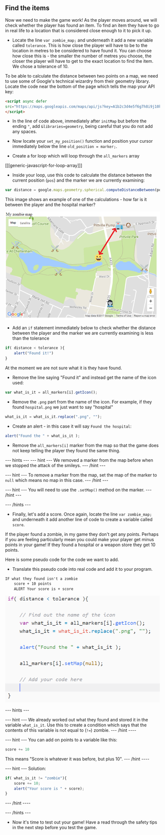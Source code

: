 ## Find the items

Now we need to make the game work! As the player moves around, we will check whether the player has found an item. To find an item they have to go in real life to a location that is considered close enough to it to pick it up.

+ Locate the line `var zombie_map;` and underneath it add a new variable called `tolerance`. This is how close the player will have to be to the location in metres to be considered to have found it. You can choose how close this is - the smaller the number of metres you choose, the closer the player will have to get to the exact location to find the item. We chose a tolerance of 10.

To be able to calculate the distance between two points on a map, we need to use some of Google's technical wizardry from their geometry library. Locate the code near the bottom of the page which tells the map your API key:

```html
<script async defer
src="https://maps.googleapis.com/maps/api/js?key=A1b2c3d4e5f6g7h8i9j10k11&callback=initMap">
</script>
```

+ In the line of code above, immediately after `initMap` but before the ending `"`, add `&libraries=geometry`, being careful that you do not add any spaces.

+ Now locate your `set_my_position()` function and position your cursor immediately below the line `old_position = marker;`.

+ Create a for loop which will loop through the `all_markers` array

[[[generic-javascript-for-loop-array]]]

+ Inside your loop, use this code to calculate the distance between the current position (`pos`) and the marker we are currently examining:

```javascript
var distance = google.maps.geometry.spherical.computeDistanceBetween(pos, all_markers[i].getPosition());
```
This image shows an example of one of the calculations - how far is it between the player and the hospital marker?

![What we are calculating](images/what-we-are-calculating.png)

+ Add an `if` statement immediately below to check whether the distance between the player and the marker we are currently examining is less than the tolerance

```javascript
if( distance < tolerance ){
    alert("Found it!")
}
```

At the moment we are not sure what it is they have found.

+ Remove the line saying "Found it" and instead get the name of the icon used:

```javascript
var what_is_it = all_markers[i].getIcon();
```

+  Remove the `.png` part from the name of the icon. For example, if they found `hospital.png` we just want to say "hospital"

```javascript
what_is_it = what_is_it.replace(".png", "");

```
+ Create an alert - in this case it will say `Found the hospital`:

```javascript
alert("Found the " + what_is_it );
```

+ Remove the `all_markers[i]` marker from the map so that the game does not keep telling the player they found the same thing.

--- hints ---
--- hint ---
We removed a marker from the map before when we stopped the attack of the smileys.
--- /hint ---

--- hint ---
To remove a marker from the map, set the map of the marker to `null` which means no map in this case.
--- /hint ---

--- hint ---
You will need to use the `.setMap()` method on the marker.
--- /hint ---

--- /hints ---

+ Finally, let's add a score. Once again, locate the line `var zombie_map;` and underneath it add another line of code to create a variable called `score`.

If the player found a zombie, in my game they don't get any points. Perhaps if you are feeling particularly mean you could make your player get minus points in your game! If they found a hospital or a weapon store they get 10 points.

Here is some pseudo code for the code we want to add.

+ Translate this pseudo code into real code and add it to your program.

```html
IF what they found isn't a zombie
    score + 10 points
    ALERT Your score is + score
```

![Add a score](images/add-score.png)


--- hints ---

--- hint ---
We already worked out what they found and stored it in the variable `what_is_it`. Use this to create a condition which says that the contents of this variable is not equal to (`!=`) zombie.
--- /hint ----

--- hint ---
You can add on points to a variable like this:

```javascript
score += 10
```
This means "Score is whatever it was before, but plus 10".
--- /hint ----

--- hint ---
Solution:
```javascript
if( what_is_it != "zombie"){
    score += 10;
    alert("Your score is " + score);
}
```
--- /hint ----

--- /hints ---

+ Now it's time to test out your game! Have a read through the safety tips in the next step before you test the game.
